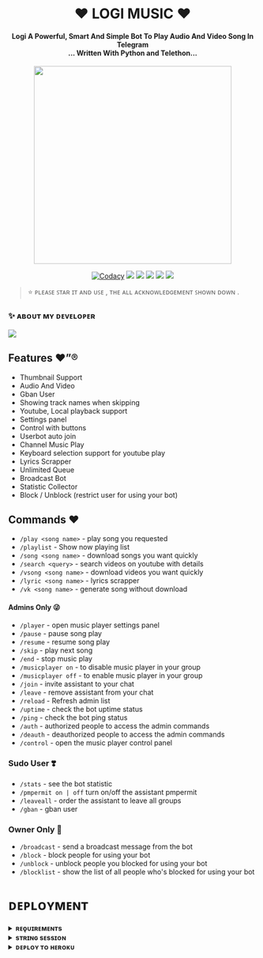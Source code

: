 <h1 align="center"><b>❤️ LOGI MUSIC  ❤️</b></h1>

<h4 align="center">Logi A Powerful, Smart And Simple Bot To Play Audio And Video Song In Telegram<br> ... Written With Python and Telethon...</h4>

<p align="center"><a href="https://t.me/aboutlogesh"><img src="https://media.wired.com/photos/59549ff18e8cc150fa8ec6c2/master/w_1600%2Cc_limit/Logi_RGB-copy.jpg" width="400"></a></p>

<p align="center">
    <a href="https://app.codacy.com/manual/LOGI-LAB/LogiMusic/dashboard"> <img src="https://img.shields.io/codacy/grade/4d58f2a402b54aed8a7d95f7add45a81?color=brightgreen&logo=codacy&logoColor=green&style=for-the-badge" alt="Codacy" /></a>
    <a href="https://github.com/LOGI-LAB/LogiMusic"> <img src="https://img.shields.io/github/repo-size/LOGI-LAB/LogiMusicBot?color=orange&logo=github&logoColor=green&style=for-the-badge" /></a>
    <a href="https://github.com/LOGI-LAB/LogiMusic/commits/prince"> <img src="https://img.shields.io/github/last-commit/LOGI-LAB/LogiMusic?color=brown&logo=github&logoColor=green&style=for-the-badge" /></a>
    <a href="https://github.com/LOGI-LAB/LogiMusic/issues"> <img src="https://img.shields.io/github/issues/LOGI-LAB/LogiMusic?color=blueviolet&logo=github&logoColor=green&style=for-the-badge" /></a>
    <a href="https://github.com/LOGI-LAB/LogiMusic/network/members"> <img src="https://img.shields.io/github/forks/LOGI-LAB/LogiMusic?color=red&logo=github&logoColor=green&style=for-the-badge" /></a>  
    <a href="https://pypi.org/project/Telethon/"> <img src="https://img.shields.io/pypi/v/telethon?color=yellow&label=telethon&logo=python&logoColor=green&style=for-the-badge" /></a>
</p>

> ⭐️ ᴘʟᴇᴀꜱᴇ ꜱᴛᴀʀ ɪᴛ ᴀɴᴅ ᴜꜱᴇ , ᴛʜᴇ ᴀʟʟ ᴀᴄᴋɴᴏᴡʟᴇᴅɢᴇᴍᴇɴᴛ ꜱʜᴏᴡɴ ᴅᴏᴡɴ .

### ✨ ᴀʙᴏᴜᴛ ᴍʏ ᴅᴇᴠᴇʟᴏᴘᴇʀ 

<a href="https://t.me/aboutlogesh"><img src="https://img.shields.io/badge/Telegram-%E1%B4%80%CA%99%E1%B4%8F%E1%B4%9C%E1%B4%9B%20%E1%B4%8D%CA%8F%20%E1%B4%85%E1%B4%87%E1%B4%A0%E1%B4%87%CA%9F%E1%B4%8F%E1%B4%98%E1%B4%87%CA%80-green"></a>

## Features ❤️”®

- Thumbnail Support
- Audio And Video
- Gban User
- Showing track names when skipping
- Youtube, Local playback support
- Settings panel
- Control with buttons
- Userbot auto join
- Channel Music Play
- Keyboard selection support for youtube play
- Lyrics Scrapper
- Unlimited Queue
- Broadcast Bot
- Statistic Collector
- Block / Unblock (restrict user for using your bot)

## Commands ❤️

- `/play <song name>` - play song you requested
- `/playlist` - Show now playing list
- `/song <song name>` - download songs you want quickly
- `/search <query>` - search videos on youtube with details
- `/vsong <song name>` - download videos you want quickly
- `/lyric <song name>` - lyrics scrapper
- `/vk <song name>` - generate song without download

#### Admins Only 😜
- `/player` - open music player settings panel
- `/pause` - pause song play
- `/resume` - resume song play
- `/skip` - play next song
- `/end` - stop music play
- `/musicplayer on` - to disable music player in your group
- `/musicplayer off` - to enable music player in your group
- `/join` - invite assistant to your chat
- `/leave` - remove assistant from your chat
- `/reload` - Refresh admin list
- `/uptime` - check the bot uptime status
- `/ping` - check the bot ping status
- `/auth` - authorized people to access the admin commands
- `/deauth` - deauthorized people to access the admin commands
- `/control` - open the music player control panel

### Sudo User ❣️
- `/stats` - see the bot statistic
- `/pmpermit on | off` turn on/off the assistant pmpermit
- `/leaveall` - order the assistant to leave all groups
- `/gban` - gban user


### Owner Only 🕺
- `/broadcast` - send a broadcast message from the bot
- `/block` - block people for using your bot
- `/unblock` - unblock people you blocked for using your bot
- `/blocklist` - show the list of all people who's blocked for using your bot


# ᴅᴇᴘʟᴏʏᴍᴇɴᴛ


<details>
<summary><b>ʀᴇǫᴜɪʀᴇᴍᴇɴᴛs</b></summary>
<br>
    
- [ᴘʏᴛʜᴏɴ𝟹.𝟿](https://www.python.org/downloads/release/python-390/)
- [ᴛᴇʟᴇɢʀᴀᴍ ᴀᴘɪ ᴋᴇʏ](https://docs.pyrogram.org/intro/setup#api-keys)
- [ᴛᴇʟᴇɢʀᴀᴍ ʙᴏᴛ ᴛᴏᴋᴇɴ](https://t.me/botfather)
- [ᴍᴏɴɢᴏᴅʙ URI](https://telegra.ph/How-To-get-Mongodb-URI-04-06)
- [sᴛʀɪɴɢ sᴇssɪᴏɴ](https://t.me/StringGeneratorRobot)
    
</details>

<details>
<summary><b>sᴛʀɪɴɢ sᴇssɪᴏɴ</b></summary>
<br>
    
> ʏᴏᴜ'ʟʟ ɴᴇᴇᴅ ᴀ ᴀᴘɪ_ɪᴅ & ᴀᴘɪ_ʜᴀsʜ ɪɴ ᴏʀᴅᴇʀ ᴛᴏ ɢᴇɴᴇʀᴀᴛᴇ ᴘʏʀᴏɢʀᴀᴍ sᴇssɪᴏɴ. 
> ᴀʟᴡᴀʏs ʀᴇᴍᴇʙᴇʀ ᴛᴏ ᴜsᴇ ɢᴏᴏᴅ ᴀᴘɪ ᴄᴏᴍʙᴏ ᴇʟsᴇ ʏᴏᴜʀ ᴀᴄᴄᴏᴜɴᴛ ᴄᴏᴜʟᴅ ʙᴇ ᴅᴇʟᴇᴛᴇᴅ.

<h4> ɢᴇɴᴇʀᴀᴛᴇ sᴇssɪᴏɴ ᴠɪᴀ ʀᴇᴘʟ: </h4>    
<p><a href="https://replit.com/@AssadAli/String-Session-Generator"><img src="https://img.shields.io/badge/Generate%20On%20Repl-blueviolet?style=for-the-badge&logo=appveyor" width="200""/></a></p>

<h4> ɢᴇɴᴇʀᴀᴛᴇ sᴇssɪᴏɴ ᴠɪᴀ ᴛᴇʟᴇɢʀᴀᴍ sᴛʀɪɴɢ-ɢᴇɴ ʙᴏᴛ: </h4>    
<p><a href="https://t.me/Pyrogram_String_Bot"><img src="https://img.shields.io/badge/TG%20String%20Gen%20Bot-blueviolet?style=for-the-badge&logo=appveyor" width="200""/></a></p>
    
</details>

<details>
<summary><b>ᴅᴇᴘʟᴏʏ ᴛᴏ ʜᴇʀᴏᴋᴜ</b></summary>
<br>

> ʜᴇʀᴏᴋᴜ ʜᴀs ᴛᴡᴏ ᴠᴀʀs[ ʜᴇʀᴏᴋᴜ_ᴀᴘɪ_ᴋᴇʏ & ʜᴇʀᴏᴋᴜ_ᴀᴘᴘ_ɴᴀᴍᴇ ] ғᴏʀ ᴜᴘᴅᴀᴛᴇʀ ᴛᴏ ᴡᴏʀᴋ. 
> ʙʏ sᴇᴛᴛɪɴɢ ᴛʜᴏsᴇ ᴛᴡᴏ ᴠᴀʀs ʏᴏᴜ ᴄᴀɴ ɢᴇᴛ ʟᴏɢs ᴏғ ʏᴏᴜʀ ʜᴇʀᴏᴋᴜ ᴀᴘᴘ, sᴇᴛ ᴠᴀʀ, ᴇᴅɪᴛ ᴠᴀʀ, ᴅᴇʟᴇᴛᴇ ᴠᴀʀs , ᴄʜᴇᴄᴋ ᴅʏɴᴏ ᴜsᴀɢᴇ ᴀɴᴅ ᴜᴘᴅᴀᴛᴇ ʙᴏᴛ. 
> ᴛʜᴏsᴇ ᴛᴡᴏ ᴠᴀʀs ᴀʀᴇ ɴᴏᴛ ᴍᴀɴᴅᴀᴛᴏʀʏ, ʏᴏᴜ ᴄᴀɴ ʟᴇᴀᴠᴇ ᴛʜᴇᴍ ʙʟᴀɴᴋ ᴛᴏᴏ. 
    
<h4> ᴄʟɪᴄᴋ ᴛʜᴇ ʙᴜᴛᴛᴏɴ ʙᴇʟᴏᴡ ᴛᴏ ᴅᴇᴘʟᴏʏ ʟᴏɢɪ ᴏɴ ʜᴇʀᴏᴋᴜ</h4>    
<p><a href="https://heroku.com/deploy/"><img src="https://img.shields.io/badge/Deploy%20To%20Heroku-red?style=for-the-badge&logo=heroku" width="200"/></a></p>

<details>
<summary><b>ᴅᴇᴘʟᴏʏ ᴛᴏ ʀᴀɪʟᴡᴀʏ</b></summary>
<br>

> ɪɴ ᴛʜɪꜱ ʀᴀɪʟᴡᴀʏ ᴅᴇᴘᴏʟʏ , ʏᴏᴜ ꜰɪʟʟ ᴀʟʟ ᴛʜᴇ ᴠᴀʀɪᴀʙʟᴇꜱ ʀᴇQᴜɪʀᴇᴅ .

<h5> ᴄʟɪᴄᴋ ᴛʜᴇ ʙᴜᴛᴛᴏɴ ʙᴇʟᴏᴡ ᴛᴏ ᴅᴇᴘʟᴏʏ ʟᴏɢɪ ᴏɴ ʀᴀɪʟᴡᴀʏ</h5> 
<p><a href="https://railway.app/new/template?template=https://github.com/LOGI-LAB/LogiMusic&envs=STRING_SESSION,BOT_TOKEN,MUSIC_BOT_NAME,API_ID,API_HASH,OWNER_ID,DURATION_LIMIT,AUTO_LEAVING_ASSISTANT,MONGO_DB_URI,START_IMG_URL,PING_IMG_URL,OWNER_ID,UPSTREAM_BRANCH,UPSTREAM_REPO,LOG_GROUP_ID,SUPPORT_CHANNEL,SUPPORT_GROUP,GIT_TOKEN"><img src="https://railway.app/button.svg" width="200"/></a></p>

<details>
<summary><b>ᴅᴇᴘʟᴏʏ ᴛᴏ ᴏᴋᴛᴇᴛᴏ</b></summary>
<br>

> ɪɴ ᴏᴋᴛᴇᴛᴏ ᴘʟᴀᴛꜰᴏʀᴍ ʏᴏᴜ ꜰɪʟʟ ᴀʟʟ ᴠᴀʀɪᴀʙʟᴇꜱ ꜱᴏ ꜰɪʟʟ ᴛʜɪꜱ .


<h6> ᴄʟɪᴄᴋ ᴛʜᴇ ʙᴜᴛᴛᴏɴ ʙᴇʟᴏᴡ ᴛᴏ ᴅᴇᴘʟᴏʏ ʟᴏɢɪ ᴏɴ ᴏᴋᴛᴇᴛᴏ</h6>    
<a href="https://cloud.okteto.com/deploy?repository=https://github.com/LOGI-LAB/LogiMusic"><img src="https://img.shields.io/badge/Deploy%20To%20Okteto-informational?style=for-the-badge&logo=Okteto" width="200"/></a>

<details>
<summary><b>ᴅᴇᴘʟᴏʏ ᴛᴏ ᴏᴋᴛᴇᴛᴏ</b></summary>
<br>

> ɪɴ ᴏᴋᴛᴇᴛᴏ ᴘʟᴀᴛꜰᴏʀᴍ ʏᴏᴜ ꜰɪʟʟ ᴀʟʟ ᴠᴀʀɪᴀʙʟᴇꜱ ꜱᴏ ꜰɪʟʟ ᴛʜɪꜱ .
>ꜱᴏ ʏᴏᴜ ᴀʟʟ ᴀʟꜱᴏ ᴅᴇᴘᴏʟʏ ʏᴏᴜʀ ʙᴏᴛ ɪɴ ɢɪᴛʜᴜʙ . ꜰᴏʀᴋ ᴛʜɪꜱ ʀᴇᴘᴏ ᴀɴᴅ ꜰɪʟʟ ᴛʜɪꜱ ✪---------------✪-----------✪
KEYꜱ ƦEǪUꞮƦED
ɢɪᴛ_ᴛᴏᴋᴇɴ
YOUƦ PEƦꜱONAL TOKEN
ɢɪᴛ_ɴᴀᴍᴇ
YOUƦ GꞮT UꜱEƦNAME
ɢɪᴛ_ʀᴇᴘᴏ
YOUƦ ꞮMOƦTED ƦEPO LꞮNK ꜱTAƦT WꞮTH GꞮTHUB
ɢɪᴛ_ᴇᴍᴀɪʟ
YOUƦ ACCOUNT EMAꞮL
✪---------------✪-----------✪





</details>
</details>
</details>

# Owner And Credit


<details>
<summary><b>ᴄʀᴇᴅɪᴛ</b></summary>
<br>

## sᴘᴇᴄɪᴀʟ ᴄʀᴇᴅɪᴛ
 
 [ʟᴏɢᴇꜱʜ](https://t.me/aboutlogesh)
- [ᴀsᴀᴅ ᴀʟɪ](https://t.me/Dr_Asad_Ali)
- [ʟᴏɢɪ](https://github.com/logi-lab)



<details>
<summary><b>sᴜᴘᴘᴏʀᴛ</b></summary>
<br>

# ❤️ Support
<a href="https://t.me/logi_channel"><img src="https://img.shields.io/badge/Join-Telegram%20Channel-red.svg?logo=Telegram"></a>
<a href="https://t.me/lgbots"><img src="https://img.shields.io/badge/Join-Telegram%20Group-blue.svg?logo=telegram"></a>

</details>


## ᴀᴄᴋɴᴏᴡʟᴇᴅɢᴇᴍᴇɴᴛs

sᴘᴇᴄɪᴀʟ ᴛʜᴀɴᴋs ᴛᴏ ᴛʜᴇsᴇ ᴀᴍᴀᴢɪɴɢ ᴘʀᴏᴊᴇᴄᴛs/ᴘᴇᴏᴘʟᴇ ᴡʜɪᴄʜ/ᴡʜᴏ ʜᴇʟᴘᴇᴅ ʜᴇʀᴏ ᴍᴜsɪᴄs ʙᴏᴛ:

- [Pyrogram](https://github.com/pyrogram/pyrogram)
- [Py-Tgcalls](https://github.com/pytgcalls/pytgcalls)
- [CallsMusic Team](https://github.com/Callsmusic)
- [TheHamkerCat](https://github.com/TheHamkerCat)
- [Charon Baglari](https://github.com/XCBv021)









